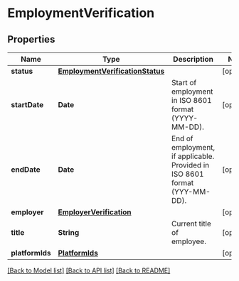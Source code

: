# EmploymentVerification

## Properties
Name | Type | Description | Notes
------------ | ------------- | ------------- | -------------
**status** | [**EmploymentVerificationStatus**](EmploymentVerificationStatus.md) |  | [optional] 
**startDate** | **Date** | Start of employment in ISO 8601 format (YYYY-MM-DD). | [optional] 
**endDate** | **Date** | End of employment, if applicable. Provided in ISO 8601 format (YYY-MM-DD). | [optional] 
**employer** | [**EmployerVerification**](EmployerVerification.md) |  | [optional] 
**title** | **String** | Current title of employee. | [optional] 
**platformIds** | [**PlatformIds**](PlatformIds.md) |  | [optional] 

[[Back to Model list]](../README.md#documentation-for-models) [[Back to API list]](../README.md#documentation-for-api-endpoints) [[Back to README]](../README.md)


